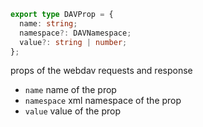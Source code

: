 ```ts
export type DAVProp = {
  name: string;
  namespace?: DAVNamespace;
  value?: string | number;
};
```

props of the webdav requests and response

- `name` name of the prop
- `namespace` xml namespace of the prop
- `value` value of the prop